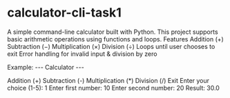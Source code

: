 # calculator-cli-task1

A simple command-line calculator built with Python. This project supports basic arithmetic operations using functions and loops. Features Addition (+) Subtraction (−) Multiplication (×) Division (÷) Loops until user chooses to exit Error handling for invalid input & division by zero

Example: --- Calculator ---

Addition (+)
Subtraction (-)
Multiplication (*)
Division (/)
Exit
Enter your choice (1-5): 1 Enter first number: 10 Enter second number: 20 Result: 30.0
